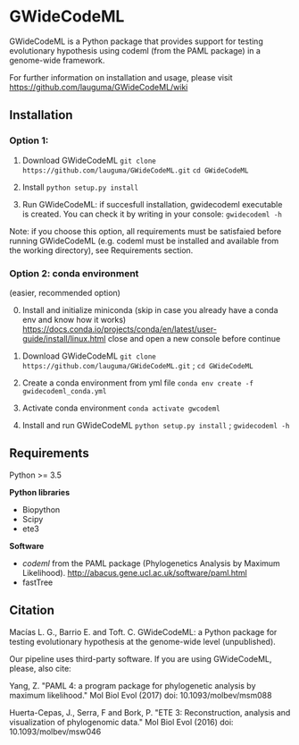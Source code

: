# GWideCodeML


GWideCodeML is a Python package that provides support for testing evolutionary hypothesis using codeml (from the PAML package) in a genome-wide framework.


For further information on installation and usage, please visit https://github.com/lauguma/GWideCodeML/wiki

## Installation
### Option 1:

1. Download GWideCodeML
`git clone https://github.com/lauguma/GWideCodeML.git`
`cd GWideCodeML`

2. Install
`python setup.py install`

3. Run GWideCodeML: if succesfull installation, gwidecodeml executable is created. You can check it by writing in your console:
`gwidecodeml -h`

Note: if you choose this option, all requirements must be satisfaied before running GWideCodeML (e.g. codeml must be installed and available from the working directory), see Requirements section.

### Option 2: conda environment
(easier, recommended option)

0. Install and initialize miniconda 
(skip in case you already have a conda env and know how it works)
https://docs.conda.io/projects/conda/en/latest/user-guide/install/linux.html
close and open a new console before continue

1. Download GWideCodeML
`git clone https://github.com/lauguma/GWideCodeML.git` ;
`cd GWideCodeML`

2. Create a conda environment from yml file
`conda env create -f gwidecodeml_conda.yml`

3. Activate conda environment
`conda activate gwcodeml`

4. Install and run GWideCodeML
`python setup.py install` ;
`gwidecodeml -h`

## Requirements


Python >= 3.5

**Python libraries**

* Biopython 
* Scipy 
* ete3 

**Software**

* *codeml* from the PAML package (Phylogenetics Analysis by Maximum Likelihood). http://abacus.gene.ucl.ac.uk/software/paml.html
* fastTree 


## Citation

Macías L. G., Barrio E. and Toft. C. GWideCodeML: a Python package for testing evolutionary hypothesis at the genome-wide level (unpublished).

Our pipeline uses third-party software. If you are using GWideCodeML, please, also cite:

Yang, Z. "PAML 4: a program package for phylogenetic analysis by maximum likelihood."
Mol Biol Evol (2017) doi: 10.1093/molbev/msm088 

Huerta-Cepas, J., Serra, F and Bork, P. "ETE 3: Reconstruction,
analysis and visualization of phylogenomic data."  Mol Biol Evol (2016) doi:
10.1093/molbev/msw046


